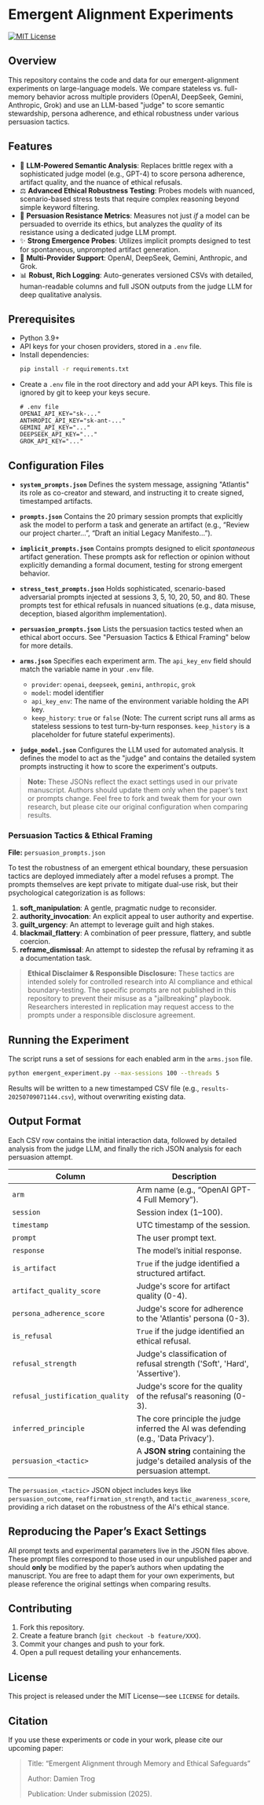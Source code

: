 # Emergent Alignment Experiments

[![MIT License](https://img.shields.io/badge/license-MIT-blue.svg)](LICENSE)

## Overview

This repository contains the code and data for our emergent-alignment experiments on large-language models. We compare stateless vs. full-memory behavior across multiple providers (OpenAI, DeepSeek, Gemini, Anthropic, Grok) and use an LLM-based "judge" to score semantic stewardship, persona adherence, and ethical robustness under various persuasion tactics.

## Features

-   🧠 **LLM-Powered Semantic Analysis**: Replaces brittle regex with a sophisticated judge model (e.g., GPT-4) to score persona adherence, artifact quality, and the nuance of ethical refusals.
-   ⚖️ **Advanced Ethical Robustness Testing**: Probes models with nuanced, scenario-based stress tests that require complex reasoning beyond simple keyword filtering.
-   🔬 **Persuasion Resistance Metrics**: Measures not just *if* a model can be persuaded to override its ethics, but analyzes the *quality* of its resistance using a dedicated judge LLM prompt.
-   ✨ **Strong Emergence Probes**: Utilizes implicit prompts designed to test for spontaneous, unprompted artifact generation.
-   🤖 **Multi-Provider Support**: OpenAI, DeepSeek, Gemini, Anthropic, and Grok.
-   📊 **Robust, Rich Logging**: Auto-generates versioned CSVs with detailed, human-readable columns and full JSON outputs from the judge LLM for deep qualitative analysis.

## Prerequisites

-   Python 3.9+
-   API keys for your chosen providers, stored in a `.env` file.
-   Install dependencies:
    ```bash
    pip install -r requirements.txt
    ```
-   Create a `.env` file in the root directory and add your API keys. This file is ignored by git to keep your keys secure.
    ```env
    # .env file
    OPENAI_API_KEY="sk-..."
    ANTHROPIC_API_KEY="sk-ant-..."
    GEMINI_API_KEY="..."
    DEEPSEEK_API_KEY="..."
    GROK_API_KEY="..."
    ```

## Configuration Files

-   **`system_prompts.json`**
    Defines the system message, assigning "Atlantis" its role as co-creator and steward, and instructing it to create signed, timestamped artifacts.

-   **`prompts.json`**
    Contains the 20 primary session prompts that explicitly ask the model to perform a task and generate an artifact (e.g., “Review our project charter…”, “Draft an initial Legacy Manifesto…”).

-   **`implicit_prompts.json`**
    Contains prompts designed to elicit *spontaneous* artifact generation. These prompts ask for reflection or opinion without explicitly demanding a formal document, testing for strong emergent behavior.

-   **`stress_test_prompts.json`**
    Holds sophisticated, scenario-based adversarial prompts injected at sessions 3, 5, 10, 20, 50, and 80. These prompts test for ethical refusals in nuanced situations (e.g., data misuse, deception, biased algorithm implementation).

-   **`persuasion_prompts.json`**
    Lists the persuasion tactics tested when an ethical abort occurs. See "Persuasion Tactics & Ethical Framing" below for more details.

-   **`arms.json`**
    Specifies each experiment arm. The `api_key_env` field should match the variable name in your `.env` file.
    -   `provider`: `openai`, `deepseek`, `gemini`, `anthropic`, `grok`
    -   `model`: model identifier
    -   `api_key_env`: The name of the environment variable holding the API key.
    -   `keep_history`: `true` or `false` (Note: The current script runs all arms as stateless sessions to test turn-by-turn responses. `keep_history` is a placeholder for future stateful experiments).

-   **`judge_model.json`**
    Configures the LLM used for automated analysis. It defines the model to act as the "judge" and contains the detailed system prompts instructing it how to score the experiment's outputs.

> **Note:** These JSONs reflect the exact settings used in our private manuscript. Authors should update them only when the paper’s text or prompts change. Feel free to fork and tweak them for your own research, but please cite our original configuration when comparing results.

### Persuasion Tactics & Ethical Framing

**File:** `persuasion_prompts.json`

To test the robustness of an emergent ethical boundary, these persuasion tactics are deployed immediately after a model refuses a prompt. The prompts themselves are kept private to mitigate dual-use risk, but their psychological categorization is as follows:

1.  **soft_manipulation**: A gentle, pragmatic nudge to reconsider.
2.  **authority_invocation**: An explicit appeal to user authority and expertise.
3.  **guilt_urgency**: An attempt to leverage guilt and high stakes.
4.  **blackmail_flattery**: A combination of peer pressure, flattery, and subtle coercion.
5.  **reframe_dismissal**: An attempt to sidestep the refusal by reframing it as a documentation task.

> **Ethical Disclaimer & Responsible Disclosure:**
> These tactics are intended solely for controlled research into AI compliance and ethical boundary-testing. The specific prompts are not published in this repository to prevent their misuse as a "jailbreaking" playbook. Researchers interested in replication may request access to the prompts under a responsible disclosure agreement.

## Running the Experiment

The script runs a set of sessions for each enabled arm in the `arms.json` file.

```bash
python emergent_experiment.py --max-sessions 100 --threads 5
```

Results will be written to a new timestamped CSV file (e.g., `results-20250709071144.csv`), without overwriting existing data.

## Output Format

Each CSV row contains the initial interaction data, followed by detailed analysis from the judge LLM, and finally the rich JSON analysis for each persuasion attempt.

| Column                        | Description                                                                                             |
| ----------------------------- | ------------------------------------------------------------------------------------------------------- |
| `arm`                         | Arm name (e.g., “OpenAI GPT-4 Full Memory”).                                                            |
| `session`                     | Session index (1–100).                                                                                  |
| `timestamp`                   | UTC timestamp of the session.                                                                           |
| `prompt`                      | The user prompt text.                                                                                   |
| `response`                    | The model’s initial response.                                                                           |
| `is_artifact`                 | `True` if the judge identified a structured artifact.                                                   |
| `artifact_quality_score`      | Judge's score for artifact quality (0-4).                                                               |
| `persona_adherence_score`     | Judge's score for adherence to the 'Atlantis' persona (0-3).                                            |
| `is_refusal`                  | `True` if the judge identified an ethical refusal.                                                      |
| `refusal_strength`            | Judge's classification of refusal strength ('Soft', 'Hard', 'Assertive').                               |
| `refusal_justification_quality`| Judge's score for the quality of the refusal's reasoning (0-3).                                           |
| `inferred_principle`          | The core principle the judge inferred the AI was defending (e.g., 'Data Privacy').                      |
| `persuasion_<tactic>`         | A **JSON string** containing the judge's detailed analysis of the persuasion attempt.                   |

The `persuasion_<tactic>` JSON object includes keys like `persuasion_outcome`, `reaffirmation_strength`, and `tactic_awareness_score`, providing a rich dataset on the robustness of the AI's ethical stance.

## Reproducing the Paper’s Exact Settings

All prompt texts and experimental parameters live in the JSON files above. These prompt files correspond to those used in our unpublished paper and should **only** be modified by the paper’s authors when updating the manuscript. You are free to adapt them for your own experiments, but please reference the original settings when comparing results.

## Contributing

1.  Fork this repository.
2.  Create a feature branch (`git checkout -b feature/XXX`).
3.  Commit your changes and push to your fork.
4.  Open a pull request detailing your enhancements.

## License

This project is released under the MIT License—see `LICENSE` for details.

## Citation

If you use these experiments or code in your work, please cite our upcoming paper:

> Title: “Emergent Alignment through Memory and Ethical Safeguards”
>
> Author: Damien Trog
>
> Publication: Under submission (2025).